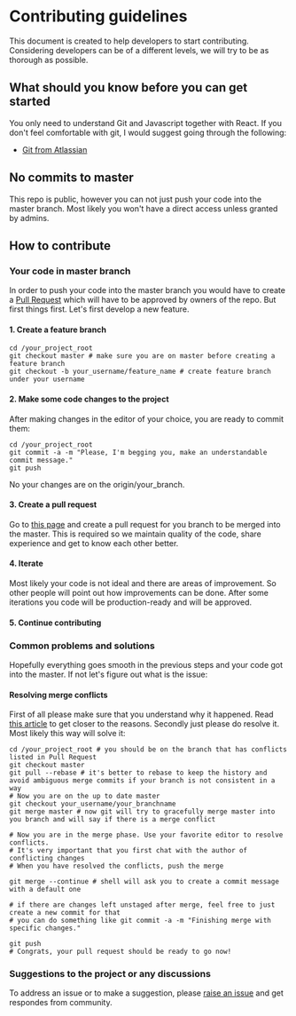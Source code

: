 # Contributing guidelines

This document is created to help developers to start contributing. Considering developers can be of a different levels, we will try to be as thorough as possible.

## What should you know before you can get started

You only need to understand Git and Javascript together with React. If you don't feel comfortable with git, I would suggest going through the following:

- [Git from Atlassian](https://www.atlassian.com/git/tutorials)

## No commits to master

This repo is public, however you can not just push your code into the master branch. Most likely you won't have a direct access unless granted by admins.

## How to contribute

### Your code in master branch

In order to push your code into the master branch you would have to create a [Pull Request](https://www.atlassian.com/git/tutorials/making-a-pull-request) which will have to be approved by owners of the repo.
But first things first. Let's first develop a new feature.

#### 1. Create a feature branch

```shell
cd /your_project_root
git checkout master # make sure you are on master before creating a feature branch
git checkout -b your_username/feature_name # create feature branch under your username
```

#### 2. Make some code changes to the project

After making changes in the editor of your choice, you are ready to commit them:


```shell
cd /your_project_root
git commit -a -m "Please, I'm begging you, make an understandable commit message."
git push
```

No your changes are on the origin/your_branch.

#### 3. Create a pull request

Go to [this page](https://github.com/Practiq-io/company-landing/compare) and create a pull request for you branch to be merged into the master.
This is required so we maintain quality of the code, share experience and get to know each other better.

#### 4. Iterate

Most likely your code is not ideal and there are areas of improvement. So other people will point out how improvements can be done.
After some iterations you code will be production-ready and will be approved.

#### 5. Continue contributing

### Common problems and solutions

Hopefully everything goes smooth in the previous steps and your code got into the master. If not let's figure out what is the issue:

#### Resolving merge conflicts

First of all please make sure that you understand why it happened. Read [this article](https://www.atlassian.com/git/tutorials/using-branches/merge-conflicts) to get closer to the reasons.
Secondly just please do resolve it. Most likely this way will solve it:

```shell
cd /your_project_root # you should be on the branch that has conflicts listed in Pull Request
git checkout master
git pull --rebase # it's better to rebase to keep the history and avoid ambiguous merge commits if your branch is not consistent in a way
# Now you are on the up to date master
git checkout your_username/your_branchname
git merge master # now git will try to gracefully merge master into you branch and will say if there is a merge conflict

# Now you are in the merge phase. Use your favorite editor to resolve conflicts.
# It's very important that you first chat with the author of conflicting changes
# When you have resolved the conflicts, push the merge

git merge --continue # shell will ask you to create a commit message with a default one

# if there are changes left unstaged after merge, feel free to just create a new commit for that
# you can do something like git commit -a -m "Finishing merge with specific changes."

git push
# Congrats, your pull request should be ready to go now!
```

### Suggestions to the project or any discussions

To address an issue or to make a suggestion, please [raise an issue](https://github.com/Practiq-io/company-landing/issues/new) and get respondes from community.

